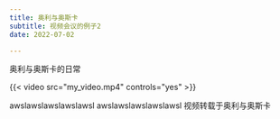 ```yaml
---
title: 奥利与奥斯卡
subtitle: 视频会议的例子2
date: 2022-07-02

---
```

奥利与奥斯卡的日常

<!--more-->

{{< video src="my_video.mp4" controls="yes" >}}

awslawslawslawslawsl
awslawslawslawslawsl
视频转载于奥利与奥斯卡